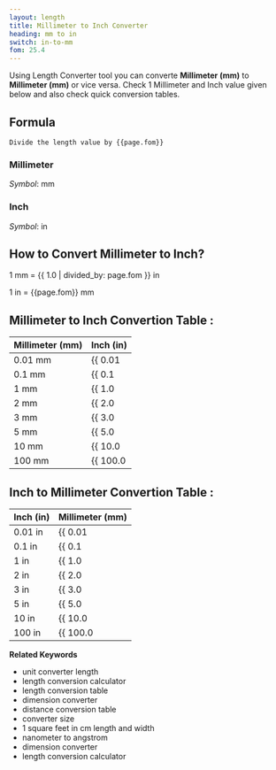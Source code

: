 ```yaml
---
layout: length
title: Millimeter to Inch Converter
heading: mm to in
switch: in-to-mm
fom: 25.4
---
```


Using Length Converter tool you can converte **Millimeter (mm)** to **Millimeter (mm)** or vice versa. Check 1 Millimeter and Inch value given below and also check quick conversion tables.

## Formula
`Divide the length value by {{page.fom}}`

### Millimeter
*Symbol*: mm

### Inch
*Symbol*: in

## How to Convert Millimeter to Inch?
1 mm = {{ 1.0 | divided_by: page.fom }} in

1 in = {{page.fom}} mm

## Millimeter to Inch Convertion Table :

| Millimeter (mm) | Inch (in) |
| ---- | ---- |
| 0.01 mm | {{ 0.01 | divided_by: page.fom | round: 12 }} in |
| 0.1 mm | {{ 0.1 | divided_by: page.fom | round: 12 }} in |
| 1 mm | {{ 1.0 | divided_by: page.fom | round: 12 }} in |
| 2 mm | {{ 2.0 | divided_by: page.fom | round: 12 }} in |
| 3 mm | {{ 3.0 | divided_by: page.fom | round: 12 }} in |
| 5 mm | {{ 5.0 | divided_by: page.fom | round: 12 }} in |
| 10 mm | {{ 10.0 | divided_by: page.fom | round: 12 }} in |
| 100 mm | {{ 100.0 | divided_by: page.fom | round: 12 }} in |

## Inch to Millimeter Convertion Table :

| Inch (in) | Millimeter (mm) |
| ---- | ---- |
| 0.01 in | {{ 0.01 | times: page.fom | round: 12 }} mm |
| 0.1 in | {{ 0.1 | times: page.fom | round: 12 }} mm |
| 1 in | {{ 1.0 | times: page.fom | round: 12 }} mm |
| 2 in | {{ 2.0 | times: page.fom | round: 12 }} mm |
| 3 in | {{ 3.0 | times: page.fom | round: 12 }} mm |
| 5 in | {{ 5.0 | times: page.fom | round: 12 }} mm |
| 10 in | {{ 10.0 | times: page.fom | round: 12 }} mm |
| 100 in | {{ 100.0 | times: page.fom | round: 12 }} mm |

<script>
selectInput[2].selected = true
selectOutput[4].selected = true
</script>

  **Related Keywords**

  <ul class='relatedKeyword'>
    <li>unit converter length</li>
    <li>length conversion calculator</li>
    <li>length conversion table</li>
    <li>dimension converter</li>
    <li>distance conversion table</li>
    <li>converter size</li>
    <li>1 square feet in cm length and width</li>
    <li>nanometer to angstrom</li>
    <li>dimension converter</li>
    <li>length conversion calculator</li>
  </ul>
  